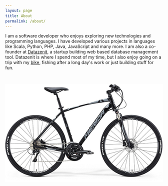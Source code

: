 ```yaml
---
layout: page
title: About
permalink: /about/
---
```


I am a software developer who enjoys exploring new technologies and programming languages. I have developed various projects in languages like Scala, Python, PHP, Java, JavaScript and many more. I am also a co-founder at [Datazenit](http://datazenit.com), a startup building web based database management tool. Datazenit is where I spend most of my time, but I also enjoy going on a trip with my [bike](http://2014.merida-bikes.com/en_int/bikes/cross/cross/2014/crossway-100-381.html), fishing after a long day's work or just building stuff for fun.  


<img style="margin-top:30px;" src="/images/blog/merida-crossway-100.jpg" alt="Merida Crossway 100">